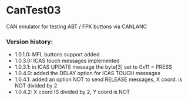 # CanTest03
CAN emulator for testing ABT / FPK buttons via CANLANC

### Version history:
  - 1.0.1.0: MFL buttons support added
  - 1.0.3.0: ICAS touch messages implemented
  - 1.0.3.1: in ICAS UPDATE message the byte[3] set to 0x11 = PRESS
  - 1.0.4.0: added the DELAY option for ICAS TOUCH messages
  - 1.0.4.1: added an option NOT to send RELEASE messages, X coord. is NOT divided by 2
  - 1.0.4.2: X coord IS divided by 2, Y coord is NOT
